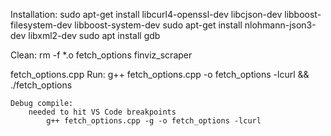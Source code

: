 Installation:
    sudo apt-get install libcurl4-openssl-dev libcjson-dev libboost-filesystem-dev libboost-system-dev
    sudo apt-get install nlohmann-json3-dev libxml2-dev
    sudo apt install gdb

Clean:
    rm -f *.o fetch_options finviz_scraper
    

fetch_options.cpp
    Run:
        g++ fetch_options.cpp -o fetch_options -lcurl && ./fetch_options
    
    Debug compile:
        needed to hit VS Code breakpoints
            g++ fetch_options.cpp -g -o fetch_options -lcurl


